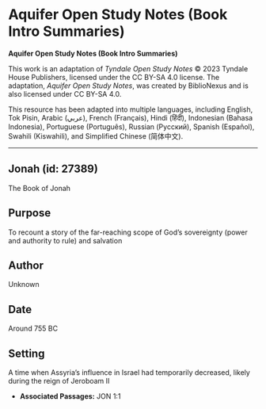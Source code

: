 # Aquifer Open Study Notes (Book Intro Summaries)

**Aquifer Open Study Notes (Book Intro Summaries)**

This work is an adaptation of *Tyndale Open Study Notes* © 2023 Tyndale House Publishers, licensed under the CC BY\-SA 4\.0 license. The adaptation, *Aquifer Open Study Notes*, was created by BiblioNexus and is also licensed under CC BY\-SA 4\.0\.

This resource has been adapted into multiple languages, including English, Tok Pisin, Arabic (عربي), French (Français), Hindi (हिंदी), Indonesian (Bahasa Indonesia), Portuguese (Português), Russian (Русский), Spanish (Español), Swahili (Kiswahili), and Simplified Chinese (简体中文).



--------------------------------

## Jonah (id: 27389)

The Book of Jonah

Purpose
-------

To recount a story of the far\-reaching scope of God’s sovereignty (power and authority to rule) and salvation

Author
------

Unknown

Date
----

Around 755 BC

Setting
-------

A time when Assyria’s influence in Israel had temporarily decreased, likely during the reign of Jeroboam II

* **Associated Passages:** JON 1:1

